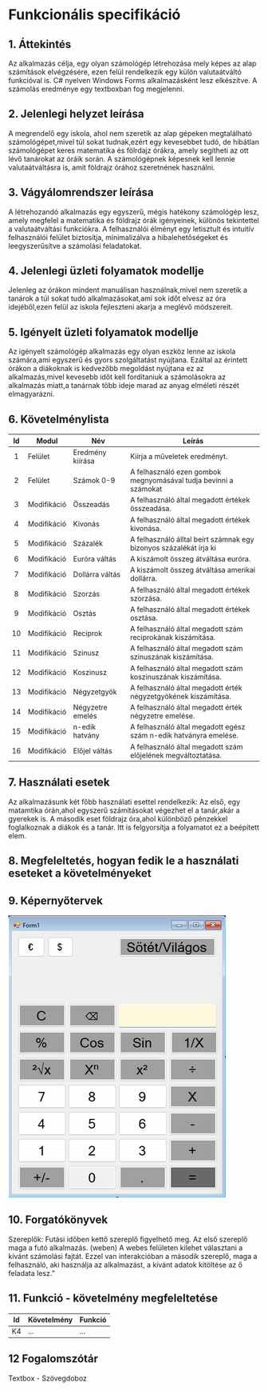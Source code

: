 # Funkcionális specifikáció

## 1. Áttekintés
Az alkalmazás célja, egy olyan számológép létrehozása mely képes az alap számítások elvégzésére, ezen felül rendelkezik egy külön valutaátváltó funkcióval is. C# nyelven Windows Forms alkalmazásként lesz elkészítve. A számolás eredménye egy textboxban fog megjelenni.

## 2. Jelenlegi helyzet leírása
A megrendelő egy iskola, ahol nem szeretik az alap gépeken megtalálható számológépet,mivel túl sokat tudnak,ezért egy kevesebbet tudó, de hibátlan számológépet keres matematika és fölrdajz órákra, amely segítheti az ott lévő tanárokat az óráik során. A számológépnek képesnek kell lennie valutaátváltásra is, amit földrajz órához szeretnének használni.

## 3. Vágyálomrendszer leírása
A létrehozandó alkalmazás egy egyszerű, mégis hatékony számológép lesz, amely megfelel a matematika és földrajz órák igényeinek, különös tekintettel a valutaátváltási funkciókra. A felhasználói élményt egy letisztult és intuitív felhasználói felület biztosítja, minimalizálva a hibalehetőségeket és leegyszerűsítve a számolási feladatokat.
## 4. Jelenlegi üzleti folyamatok modellje
Jelenleg az órákon mindent manuálisan használnak,mivel nem szeretik a tanárok a túl sokat tudó alkalmazásokat,ami sok időt elvesz az óra idejéből,ezen felül az iskola fejleszteni akarja a meglévő módszereit.
## 5. Igényelt üzleti folyamatok modellje
Az igényelt számológép alkalmazás egy olyan eszköz lenne az iskola számára,ami egyszerű és gyors szolgáltatást nyújtana. Ezáltal az érintett órákon a diákoknak is kedvezőbb megoldást nyújtana ez az alkalmazás,mivel kevesebb időt kell fordítaniuk a számolásokra az alkalmazás miatt,a tanárnak több ideje marad az anyag elméleti részét elmagyarázni. 
## 6. Követelménylista

| Id | Modul | Név | Leírás |
| :---: | --- | --- | --- |
| 1     | Felület       | Eredmény kiírása | Kiírja a műveletek eredményt.                                      |
| 2     | Felület       | Számok 0-9       | A felhasználó ezen gombok megnyomásával tudja bevinni a számokat   |
| 3     | Modifikáció   | Összeadás        | A felhasználó által megadott értékek összeadása.                   |
| 4     | Modifikáció   | Kivonás          | A felhasználó által megadott értékek kivonása.                     |
| 5     | Modifikáció   | Százalék         | A felhasználó álltal beírt számnak egy bizonyos százalékát írja ki |
| 6     | Modifikáció   | Euróra váltás    | A kiszámolt összeg átváltása euróra.                               |
| 7     | Modifikáció   | Dollárra váltás  | A kiszámolt összeg átváltása amerikai dollárra.                    |
| 8     | Modifikáció   | Szorzás          | A felhasználó által megadott értékek szorzása.                     |
| 9     | Modifikáció   | Osztás           | A felhasználó által megadott értékek osztása.                      |
| 10    | Modifikáció   | Reciprok         | A felhasználó által megadott szám reciprokának kiszámítása.        |
| 11    | Modifikáció   | Szinusz          | A felhasználó által megadott szám szinuszának kiszámítása.         |
| 12    | Modifikáció   | Koszinusz        | A felhasználó által megadott szám koszinuszának kiszámítása.       |
| 13    | Modifikáció   | Négyzetgyök      | A felhasználó által megadott érték négyzetgyökének kiszámítása.    |
| 14    | Modifikáció   | Négyzetre emelés | A felhasználó által megadott érték négyzetre emelése.              |
| 15    | Modifikáció   | n-edik hatvány   | A felhasználó által megadott egész szám n-edik hatványra emelése.  |
| 16    | Modifikáció   | Előjel váltás    | A felhasználó által megadott szám előjelének megváltoztatása.      |


## 7. Használati esetek
Az alkalmazásunk két főbb használati esettel rendelkezik: Az első, egy matamtika órán,ahol egyszerű számításokat végezhet el a tanár,akár a gyerekek is. A második eset földrajz óra,ahol különböző pénzekkel foglalkoznak a diákok és a tanár. Itt is felgyorsítja a folyamatot ez a beépített elem.
## 8. Megfeleltetés, hogyan fedik le a használati eseteket a követelményeket

## 9. Képernyőtervek

![Képernyőterv](kepernyoterv.png)

## 10. Forgatókönyvek

Szereplők: Futási időben kettő szereplő figyelhető meg. Az
első szereplő maga a futó alkalmazás. (weben)
A webes felületen kilehet választani a kívánt számolási fajtát. Ezzel van interakcióban a második szereplő, maga a felhasználó, aki használja az alkalmazást, a kívánt adatok kitöltése az ő feladata lesz.”

## 11. Funkció - követelmény megfeleltetése

| Id | Követelmény | Funkció |
| :---: | --- | --- |
| K4 | ... | ... |

## 12 Fogalomszótár
Textbox - Szövegdoboz

